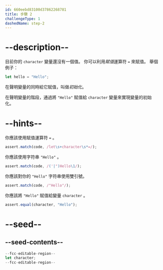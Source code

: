 ```yaml
---
id: 660eebd83100d37862268781
title: 步驟 2
challengeType: 1
dashedName: step-2
---
```


# --description--

目前你的 `character` 變量還沒有一個值。 你可以利用<dfn>賦值</dfn>運算符 `=` 來賦值。 舉個例子：

```js
let hello = "Hello";
```

在聲明變量的同時給它賦值，叫做<dfn>初始化</dfn>。

在聲明變量的階段，通過將 `"Hello"` 賦值給 `character` 變量來實現變量的初始化。

# --hints--

你應該使用賦值運算符 `=` 。

```js
assert.match(code, /let\s+character\s*=/);
```

你應該使用字符串 `"Hello"` 。

```js
assert.match(code, /('|")Hello\1/);
```

你應該對你的 `"Hello"` 字符串使用雙引號。

```js
assert.match(code, /"Hello"/);
```

你應該將 `"Hello"` 賦值給變量 `character` 。

```js
assert.equal(character, "Hello");
```

# --seed--

## --seed-contents--

```js
--fcc-editable-region--
let character;
--fcc-editable-region--
```
